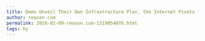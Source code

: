 ```yaml
---
title: Dems Unveil Their Own Infrastructure Plan, the Internet Pivots to Video, and More State Legislators Get Dinged for Sexual Harassment: P.M. Links
author: reason.com
permalink: 2018-02-09-reason.com-1319054076.html
tags: hy
---
```


